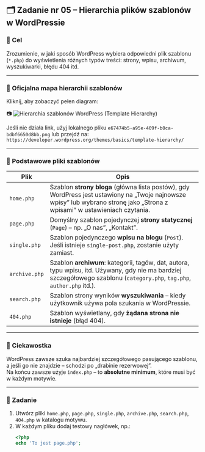 ## 🗂️ Zadanie nr 05 – Hierarchia plików szablonów w WordPressie

### 🎯 Cel

Zrozumienie, w jaki sposób WordPress wybiera odpowiedni plik szablonu (`*.php`) do wyświetlenia różnych typów treści: strony, wpisu, archiwum, wyszukiwarki, błędu 404 itd.

---

### 🧭 Oficjalna mapa hierarchii szablonów

Kliknij, aby zobaczyć pełen diagram:

📷 ![Hierarchia szablonów WordPress (Template Hierarchy)](https://i0.wp.com/developer.wordpress.org/files/2014/10/Screenshot-2019-01-23-00.20.04.png)

Jeśli nie działa link, użyj lokalnego pliku `e67474b5-a95e-409f-b0ca-bdbf6650d8bb.png` lub przejdź na:  
`https://developer.wordpress.org/themes/basics/template-hierarchy/`

---

### 🔑 Podstawowe pliki szablonów

| Plik            | Opis |
|------------------|------|
| `home.php`       | Szablon **strony bloga** (główna lista postów), gdy WordPress jest ustawiony na „Twoje najnowsze wpisy” lub wybrano stronę jako „Strona z wpisami” w ustawieniach czytania. |
| `page.php`       | Domyślny szablon pojedynczej **strony statycznej** (`Page`) – np. „O nas”, „Kontakt”. |
| `single.php`     | Szablon pojedynczego **wpisu na blogu** (`Post`). Jeśli istnieje `single-post.php`, zostanie użyty zamiast. |
| `archive.php`    | Szablon **archiwum**: kategorii, tagów, dat, autora, typu wpisu, itd. Używany, gdy nie ma bardziej szczegółowego szablonu (`category.php`, `tag.php`, `author.php` itd.). |
| `search.php`     | Szablon strony wyników **wyszukiwania** – kiedy użytkownik używa pola szukania w WordPressie. |
| `404.php`        | Szablon wyświetlany, gdy **żądana strona nie istnieje** (błąd 404). |

---

### 🧩 Ciekawostka

WordPress zawsze szuka najbardziej szczegółowego pasującego szablonu, a jeśli go nie znajdzie – schodzi po „drabinie rezerwowej”.  
Na końcu zawsze użyje `index.php` – to **absolutne minimum**, które musi być w każdym motywie.

---

### 📌 Zadanie

1. Utwórz pliki `home.php`, `page.php`, `single.php`, `archive.php`, `search.php`, `404.php` w katalogu motywu.
2. W każdym pliku dodaj testowy nagłówek, np.:
   ```php
   <?php
   echo 'To jest page.php';
